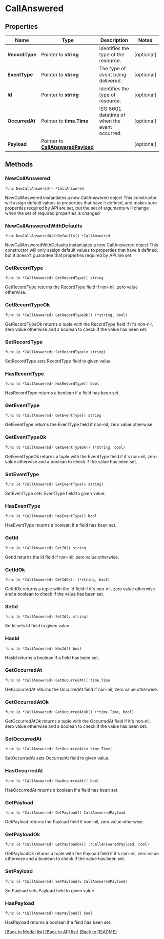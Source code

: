 # CallAnswered

## Properties

Name | Type | Description | Notes
------------ | ------------- | ------------- | -------------
**RecordType** | Pointer to **string** | Identifies the type of the resource. | [optional] 
**EventType** | Pointer to **string** | The type of event being delivered. | [optional] 
**Id** | Pointer to **string** | Identifies the type of resource. | [optional] 
**OccurredAt** | Pointer to **time.Time** | ISO 8601 datetime of when the event occurred. | [optional] 
**Payload** | Pointer to [**CallAnsweredPayload**](CallAnsweredPayload.md) |  | [optional] 

## Methods

### NewCallAnswered

`func NewCallAnswered() *CallAnswered`

NewCallAnswered instantiates a new CallAnswered object
This constructor will assign default values to properties that have it defined,
and makes sure properties required by API are set, but the set of arguments
will change when the set of required properties is changed

### NewCallAnsweredWithDefaults

`func NewCallAnsweredWithDefaults() *CallAnswered`

NewCallAnsweredWithDefaults instantiates a new CallAnswered object
This constructor will only assign default values to properties that have it defined,
but it doesn't guarantee that properties required by API are set

### GetRecordType

`func (o *CallAnswered) GetRecordType() string`

GetRecordType returns the RecordType field if non-nil, zero value otherwise.

### GetRecordTypeOk

`func (o *CallAnswered) GetRecordTypeOk() (*string, bool)`

GetRecordTypeOk returns a tuple with the RecordType field if it's non-nil, zero value otherwise
and a boolean to check if the value has been set.

### SetRecordType

`func (o *CallAnswered) SetRecordType(v string)`

SetRecordType sets RecordType field to given value.

### HasRecordType

`func (o *CallAnswered) HasRecordType() bool`

HasRecordType returns a boolean if a field has been set.

### GetEventType

`func (o *CallAnswered) GetEventType() string`

GetEventType returns the EventType field if non-nil, zero value otherwise.

### GetEventTypeOk

`func (o *CallAnswered) GetEventTypeOk() (*string, bool)`

GetEventTypeOk returns a tuple with the EventType field if it's non-nil, zero value otherwise
and a boolean to check if the value has been set.

### SetEventType

`func (o *CallAnswered) SetEventType(v string)`

SetEventType sets EventType field to given value.

### HasEventType

`func (o *CallAnswered) HasEventType() bool`

HasEventType returns a boolean if a field has been set.

### GetId

`func (o *CallAnswered) GetId() string`

GetId returns the Id field if non-nil, zero value otherwise.

### GetIdOk

`func (o *CallAnswered) GetIdOk() (*string, bool)`

GetIdOk returns a tuple with the Id field if it's non-nil, zero value otherwise
and a boolean to check if the value has been set.

### SetId

`func (o *CallAnswered) SetId(v string)`

SetId sets Id field to given value.

### HasId

`func (o *CallAnswered) HasId() bool`

HasId returns a boolean if a field has been set.

### GetOccurredAt

`func (o *CallAnswered) GetOccurredAt() time.Time`

GetOccurredAt returns the OccurredAt field if non-nil, zero value otherwise.

### GetOccurredAtOk

`func (o *CallAnswered) GetOccurredAtOk() (*time.Time, bool)`

GetOccurredAtOk returns a tuple with the OccurredAt field if it's non-nil, zero value otherwise
and a boolean to check if the value has been set.

### SetOccurredAt

`func (o *CallAnswered) SetOccurredAt(v time.Time)`

SetOccurredAt sets OccurredAt field to given value.

### HasOccurredAt

`func (o *CallAnswered) HasOccurredAt() bool`

HasOccurredAt returns a boolean if a field has been set.

### GetPayload

`func (o *CallAnswered) GetPayload() CallAnsweredPayload`

GetPayload returns the Payload field if non-nil, zero value otherwise.

### GetPayloadOk

`func (o *CallAnswered) GetPayloadOk() (*CallAnsweredPayload, bool)`

GetPayloadOk returns a tuple with the Payload field if it's non-nil, zero value otherwise
and a boolean to check if the value has been set.

### SetPayload

`func (o *CallAnswered) SetPayload(v CallAnsweredPayload)`

SetPayload sets Payload field to given value.

### HasPayload

`func (o *CallAnswered) HasPayload() bool`

HasPayload returns a boolean if a field has been set.


[[Back to Model list]](../README.md#documentation-for-models) [[Back to API list]](../README.md#documentation-for-api-endpoints) [[Back to README]](../README.md)



